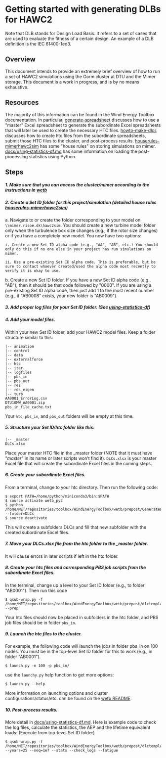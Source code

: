# Getting started with generating DLBs for HAWC2

Note that DLB stands for Design Load Basis. It refers to a set of cases that are
used to evaluate the fitness of a certain design. An example of a DLB definition
is the IEC 61400-1ed3.


## Overview

This document intends to provide an extremely brief overview of how to run a set
of HAWC2 simulations using the Gorm cluster at DTU and the Mimer storage.
This document is a work in progress, and is by no means exhaustive.


## Resources

The majority of this information can be found in the Wind Energy Toolbox
documentation. In particular, [generate-spreadsheet](docs/generate-spreadsheet.md)
discusses how to use a "master" Excel spreadsheet to generate the subordinate
Excel spreadsheets that will later be used to create the necessary HTC files.
[howto-make-dlcs](docs/howto-make-dlcs.md) discusses how to create htc files
from the subordinate spreadsheets, submit those HTC files to the cluster,
and post-process results.
[houserules-mimerhawc2sim](docs/houserules-mimerhawc2sim.md) has some
"house rules" on storing simulations on mimer.
[docs/using-statistics-df.md](using-statistics-df) has some information
on loading the post-processing statistics using Python.


## Steps

##### 1. Make sure that you can access the cluster/mimer according to the instructions in [wetb](README.md)

##### 2. Create a Set ID folder for this project/simulation (detailed house rules [houserules-mimerhawc2sim](docs/houserules-mimerhawc2sim.md))
a. Navigate to or create the folder corresponding to your model on
```\\mimer.risoe.dk\hawc2sim```. You should create a new turbine model folder
only when the turbulence box size changes (e.g., if the rotor size changes) or
if you have a completely new model. You now have two options:

    i. Create a new Set ID alpha code (e.g., "AA", "AB", etc.) You should
    only do this if no one else in your project has run simulations on mimer.

    ii. Use a pre-existing Set ID alpha code. This is preferable, but be
    sure to contact whoever created/used the alpha code most recently to
    verify it is okay to use.

b. Create a new Set ID folder. If you have a new Set ID alpha code (e.g.,
"AB"), then it should be that code followed by "0000". If you are using a
pre-existing Set ID alpha code, then just add 1 to the most recent number
(e.g., if "AB0008" exists, your new folder is "AB0009").

##### 3. Add proper log files for your Set ID folder. (See [using-statistics-df](docs/using-statistics-df.md))

##### 4. Add your model files.
Within your new Set ID folder, add your HAWC2 model files. Keep a folder
structure similar to this:

```
|-- animation
|-- control
|-- data
|-- externalforce
|-- htc
|-- iter
|-- logfiles
|-- pbs_in
|-- pbs_out
|-- res
|-- res_eigen
|-- turb
AA0001_ErrorLog.csv
DTU10MW_AA0001.zip
pbs_in_file_cache.txt
```

Your ```htc```, ```pbs_in```, and ```pbs_out``` folders will be empty at this time.

##### 5. Structure your Set ID/htc folder like this:
```
|-- _master
DLCs.xlsx
```

Place your master HTC file in the _master folder (NOTE that it must have
"_master_" in its name or later scripts won’t find it). ```DLCs.xlsx``` is
your master Excel file that will create the subordinate Excel files in the coming
steps.

##### 6. Create your subordinate Excel files.
From a terminal, change to your htc directory. Then run the following code:

```
$ export PATH=/home/python/miniconda3/bin:$PATH
$ source activate wetb_py3
$ python /home/MET/repositories/toolbox/WindEnergyToolbox/wetb/prepost/GenerateDLCs.py --folder=DLCs
$ source deactivate
```

This will create a subfolders DLCs and fill that new subfolder with the created
subordinate Excel files.

##### 7. Move your DLCs.xlsx file from the htc folder to the _master folder.
It will cause errors in later scripts if left in the htc folder.

##### 8. Create your htc files and corresponding PBS job scripts from the subordinate Excel files.
In the terminal, change up a level to your Set ID folder (e.g., to folder
"AB0001"). Then run this code

```
$ qsub-wrap.py -f /home/MET/repositories/toolbox/WindEnergyToolbox/wetb/prepost/dlctemplate.py --prep
```

Your htc files should now be placed in subfolders in the htc folder, and PBS
job files should be in folder ```pbs_in```.

##### 9. Launch the htc files to the cluster.
For example, the following code will launch the jobs in folder pbs_in on 100
nodes. You must be in the top-level Set ID folder for this to work (e.g., in
folder "AB0001").

```
$ launch.py -n 100 -p pbs_in/
```

use the ```launchy.py``` help function to get more options:

```
$ launch.py --help
```

More information on launching options and cluster configurations/status/etc.
can be found on the [wetb README](README.md).

##### 10. Post-process results.
More detail in [docs/using-statistics-df.md](using-statistics-df). Here is
example code to check the log files, calculate the statistics, the AEP and the
lifetime equivalent loads: (Execute from top-level Set ID folder)

```
$ qsub-wrap.py -f /home/MET/repositories/toolbox/WindEnergyToolbox/wetb/prepost/dlctemplate.py --years=25 --neq=1e7 --stats --check_logs --fatigue
```


